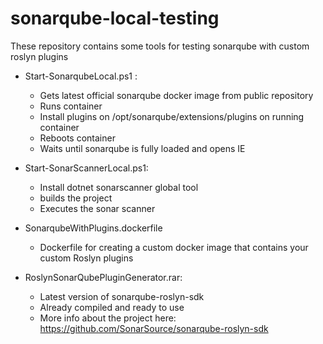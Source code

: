 # sonarqube-local-testing

These repository contains some tools for testing sonarqube with custom roslyn plugins

- Start-SonarqubeLocal.ps1 : 
  - Gets latest official sonarqube docker image from public repository
  - Runs container 
  - Install plugins on /opt/sonarqube/extensions/plugins on running container
  - Reboots container
  - Waits until sonarqube is fully loaded and opens IE
  
- Start-SonarScannerLocal.ps1:
  - Install dotnet sonarscanner global tool
  - builds the project
  - Executes the sonar scanner
  
- SonarqubeWithPlugins.dockerfile
  - Dockerfile for creating a custom docker image that contains your custom Roslyn plugins
  
- RoslynSonarQubePluginGenerator.rar:
  - Latest version of sonarqube-roslyn-sdk
  - Already compiled and ready to use
  - More info about the project here: https://github.com/SonarSource/sonarqube-roslyn-sdk


